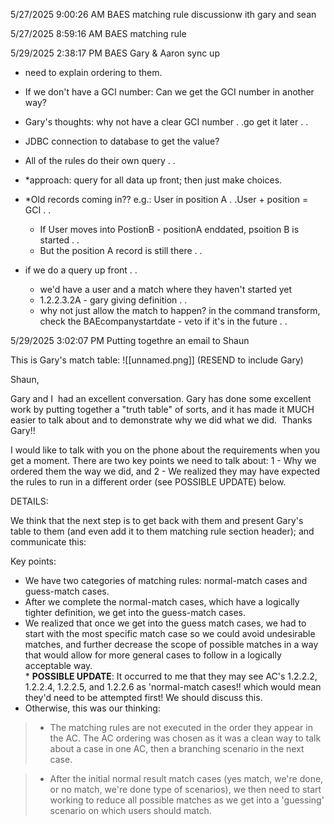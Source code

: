 5/27/2025 9:00:26 AM
BAES matching rule discussionw ith gary and sean




5/27/2025 8:59:16 AM
BAES matching rule 



5/29/2025 2:38:17 PM
BAES
Gary & Aaron sync up
 - need to explain ordering to them.
 - If we don't have a GCI number: Can we get the GCI number in another way?
 
 - Gary's thoughts: why not have a clear GCI number . .go get it later . .
 - JDBC connection to database to get the value?
 - All of the rules do their own query . . 
 - *approach: query for all data up front; then just make choices.
 - *Old records coming in??
	e.g.: User in position A . .User + position = GCI . .
	- If User moves into PostionB - positionA enddated, psoition B is started . .
	- But the position A record is still there . .
 - if we do a query up front . . 
	 - we'd have a user and a match where they haven't started yet
	 - 1.2.2.3.2A - gary giving definition . .
	 - why not just allow the match to happen? in the command transform, check the BAEcompanystartdate - veto if it's in the future . . 

5/29/2025 3:02:07 PM
Putting togethre an email to Shaun

This is Gary's match table:
![[unnamed.png]]
(RESEND to include Gary)

  

Shaun,  
  
Gary and I  had an excellent conversation. Gary has done some excellent work by putting together a "truth table" of sorts, and it has made it MUCH easier to talk about and to demonstrate why we did what we did.  Thanks Gary!!  
  
I would like to talk with you on the phone about the requirements when you get a moment. There are two key points we need to talk about: 1 - Why we ordered them the way we did, and 2 - We realized they may have expected the rules to run in a different order (see POSSIBLE UPDATE) below.  
  
  
  
DETAILS:  
  
We think that the next step is to get back with them and present Gary's table to them (and even add it to them matching rule section header); and communicate this:  
  
Key points:  
  
* We have two categories of matching rules: normal-match cases and guess-match cases.  
* After we complete the normal-match cases, which have a logically tighter definition, we get into the guess-match cases.  
* We realized that once we get into the guess match cases, we had to start with the most specific match case so we could avoid undesirable matches, and further decrease the scope of possible matches in a way that would allow for more general cases to follow in a logically acceptable way.  
* **POSSIBLE UPDATE**: It occurred to me that they may see AC's 1.2.2.2, 1.2.2.4, 1.2.2.5, and 1.2.2.6 as 'normal-match cases!! which would mean they'd need to be attempted first! We should discuss this.  
* Otherwise, this was our thinking:  

> * The matching rules are not executed in the order they appear in the AC. The AC ordering was chosen as it was a clean way to talk about a case in one AC, then a branching scenario in the next case.

> * After the initial normal result match cases (yes match, we're done, or no match, we're done type of scenarios), we then need to start working to reduce all possible matches as we get into a 'guessing' scenario on which users should match.